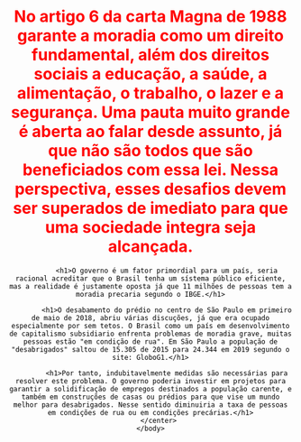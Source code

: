 <!DOCTYPE html>

<html>
	<head>
 		<meta charset="utf-8">
 		<title>Moradias no Brasil</title>
 		<link rel="shortcut" href="https://imgur.com/a/FPBlCAh">
 		<meta name="viewport" content="width=device-width, minimum-scale=1, initial-scale=1, shrink-to-fit=no">
 		<style>
 				body {
					color: black;
				}
				h1 {
					color: #ff0000;
				}
 		</style>
	</head>
	<body background="https://sportbuzz.uol.com.br/media/_versions/douglascosta_82934045_116411013185365_8270789263511275541_n_widelg.jpg">
		<center>
			<h1>No artigo 6 da carta Magna de 1988 garante a moradia como um direito fundamental, além dos direitos sociais a educação, a saúde, a alimentação, o trabalho, o lazer e a segurança. Uma pauta muito grande é aberta ao falar desde assunto, já que não são todos que são beneficiados com essa lei. Nessa perspectiva, esses desafios devem ser superados de imediato para que uma sociedade integra seja alcançada.</h1>

			<h1>O governo é um fator primordial para um país, seria racional acreditar que o Brasil tenha um sístema público eficiente, mas a realidade é justamente oposta já que 11 milhões de pessoas tem a moradia precaria segundo o IBGE.</h1>

			<h1>O desabamento do prédio no centro de São Paulo em primeiro de maio de 2018, abriu várias discuções, já que era ocupado especialmente por sem tetos. O Brasil como um país em desenvolvimento de capitalismo subsidiario enfrenta problemas de moradia grave, muitas pessoas estão "em condição de rua". Em São Paulo a população de "desabrigados" saltou de 15.305 de 2015 para 24.344 em 2019 segundo o site: GloboG1.</h1>

			<h1>Por tanto, indubitavelmente medidas são necessárias para resolver este problema. O governo poderia investir em projetos para garantir a solidificação de empregos destinados a população carente, e também em construções de casas ou prédios para que vise um mundo melhor para desabrigados. Nesse sentido diminuiria a taxa de pessoas em condições de rua ou em condições precárias.</h1>
		</center>
	</body>
</html>
